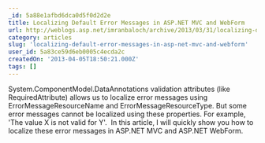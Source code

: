 ```yaml
---
_id: 5a88e1afbd6dca0d5f0d2d2e
title: Localizing Default Error Messages in ASP.NET MVC and WebForm
url: http://weblogs.asp.net/imranbaloch/archive/2013/03/31/localizing-default-error-messages-in-asp-net-mvc-and-web-form.aspx
category: articles
slug: 'localizing-default-error-messages-in-asp-net-mvc-and-webform'
user_id: 5a83ce59d6eb0005c4ecda2c
createdOn: '2013-04-05T18:50:21.000Z'
tags: []
---
```


<div>System.ComponentModel.DataAnnotations validation attributes (like RequiredAttribute) allows us to localize error messages using ErrorMessageResourceName and ErrorMessageResourceType. But some error messages cannot be localized using these properties. For example, 'The value X is not valid for Y'.  In this article, I will quickly show you how to localize these error messages in ASP.NET MVC and ASP.NET WebForm.</div>
